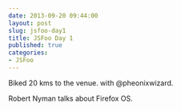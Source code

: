 ```yaml
---
date: 2013-09-20 09:44:00
layout: post
slug: jsfoo-day1
title: JSFoo Day 1
published: true
categories:
- JSFoo
---
```


Biked 20 kms to the venue. with @pheonixwizard.

Robert Nyman talks about Firefox OS.
